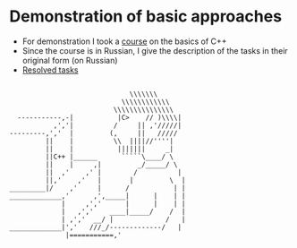 # Demonstration of basic approaches

- For demonstration I took a [course](https://stepik.org/course/7/syllabus) on the basics of C++
- Since the course is in Russian, I give the description of the tasks in their original form (on Russian)
- [Resolved tasks](/app/src/main/jni//stepik/info/tasks.md)


```

                              \\\\\\\
                            \\\\\\\\\\\\
                          \\\\\\\\\\\\\\\
  -----------,-|           |C>    // )\\\\|
           ,','|          /     || ,'/////|
---------,','  |         (,     ||   /////
         ||    |          \\  ||||//''''|
         ||    |           |||||||     _|
         ||C++ |______      `````\____/ \
         ||    |     ,|         _/_____/ \
         ||  ,'    ,' |        /          |
         ||,'    ,'   |       |         \  |
_________|/    ,'     |      /           | |
_____________,'      ,',_____|      |    | |
             |     ,','      |      |    | |
             |   ,','    ____|_____/    /  |
             | ,','  __/ |             /   |
_____________|','   ///_/-------------/   |
              |===========,'
```
